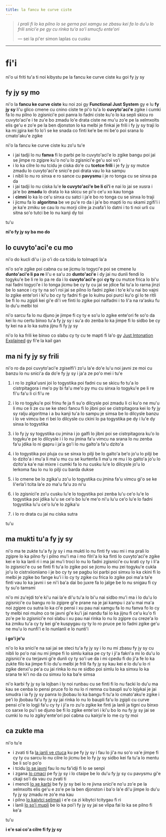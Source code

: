 ```yaml
---
title: la fancu ke curve ciste
---
```


> *i prali fi lo ka pilno lo se gerna poi xamgu se zbasu kei fa lo du'u lo frili snici'e pe gy cu rinka tu'a so'i smucfu ente'ori*
>
> — sei la pi'er simon laplas cu cusku

---

# fi'i

ni'o ui friti tu'a ti noi kibystu pe la fancu ke curve ciste ku goi fy jy sy

## fy jy sy mo

ni'o la **fancu ke curve ciste** ku noi zoi gy **Functional Just System** gy e lu **fy jy sy** li'u glico cmene cu cnino ciste te pi'o tu'a lo **cuvyto'aci'e** zgike
i cumki fa lo nu pilno lo zgisnici'e poi panra lo fadni ciste ku'o lo ka sepli skicu ro cuvyto'aci'e
i te zu'e bo zmadu lo'e drata ciste ne mu'u zo'e pe la xelmxolts elis ge'u e zo'e pe la ben djonston lo ka melbi je finkai je frili
i fy jy sy traji lo ka mi jgira kei fo lo'i se ke snada co finti ke'e be mi be'o poi srana lo cmato'aku'e zgike

ni'o la fancu ke curve ciste ku zo'u tu'e

- i jai tadji lo nu **fanva** fi lo parbi pe lo cuvyto'aci'e lo zgike bangu poi jai se jimpe ro zgipre ku'o no'u lo zgisnici'e ge'u soi vo'i
- i lo ka cilre lo nu tcidu je ciska do'e cu **tcetce frili** i je fy jy sy mutce zmadu lo cuvyto'aci'e snici'e poi drata vau lo ka sampu
- i nibli lo nu ro sinxa e ro sance cu **pavysmu** i je ro tonga cu se sinxa pa da
- i jai tadji lo nu ciska lu'e **lo cuvyto'aci'e be li ci'i** e nai lo jai se xusra i ja'e bo **zmadu** lo drata lo ka skicu se pi'o ce'u xo kau tonga
- i **cimni** lo ka lo ce'u sinxa cu satci i ja'e bo ro tonga cu se sinxa lo traji
- i jicmu fa lo **algoritma** be ve pu'e ro da i ja'e bo mapti lo nu skami zgifi'i i je ka'e zmiku se cau lo nu morji cilre ja zvafa'i lo datni i to ti noi urli cu sitna so'o tutci be lo nu kanji dy toi

tu'u

**ni'o fy jy sy ba mo do**

## lo cuvyto'aci'e cu mo

ni'o do kucli di'u i jo o'i do ca tcidu lo tolmapti la'a

ni'o so'e zgike poi cabna cu se jicmu lo togyci'e poi se cmene lu **dunto'aci'e li pa re** li'u e sa'u zo **dunto'aci'e**
i dy jai nu dunli fendi lo togyku'e be li re lo pa re da
i lo **cuvyto'aci'e** goi **cy ty** cu mutce frica lo bi'u nai fadni togyci'e
i lo tonga jicmu be cy ty cu jai se jdice fai tu'a lo rarna jinzi be lo sance
i cy ty na so'i roi jai se pilno lo fadni zgike
i to'e ki'u nai bo vajni lo zgike ente'ori
i ki'u bo cy ty fadni fi ge lo kulnu poi purci ku'o gi lo te ritli be fi lo nu zgipli kei gi'e di'i ve finti lo zgike poi nalfadni
i to li'a na ra'asku fu lo du'u melbi toi

ni'o sarcu fa lo nu djuno je jimpe fi cy ty e so'u lo zgike ente'ori fe so'o da kei lo nu certu binxo tu'a fy jy sy
i su'a do zenba lo ka jimpe fi lo sidbo be cy ty kei na a lo ka sutra jijnu fi fy jy sy

ni'o lo ka frili ke binxo co slabu cy ty cu te mapti fi la'o gy [Just Intonation Explained](https://www.kylegann.com/tuning.html) gy fi'e la kail gan

## ma ni fy jy sy frili

ni'o ro da poi cuvyto'aci'e zgiselfi'i zo'u la'e do'e lu'u noi javni ze moi cu banzu lo nu snici'a da do'e fy jy sy
i ja'a ze po'o mei
i tu'e

1. i ro lo zgika'usni joi lo togystika poi fadni cu se skicu fo tu'a lo cistrpitagora i me'o py bi fa'u me'o py mu cu sinxa lo togyku'e pe li re fi'u fa'u li ci fi'u re

2. i lo ro togyku'e poi frinu fe ja fi su'o dilcysle poi zmadu li ci ku'o ne mu'u li mu ce li ze cu se ke steci fancu fi lo jibni poi se cistrpitagora kei lo fy jy sy ralju algoritma i a bu kanji tu'a lo sampu je simsa be lo dilcysle banzu i lo ve vimcu be ri bei lo dilcysle cu ckini lo pa togystika pe dy i lu'e dy sinxa lo togystika

3. i lo fy jy sy togystika cu jmina i jo galfi lo jibni poi se cistrpitagora ku'o lo togyku'e pe lo dilcysle i i lo nu jmina fa'u vimcu na srana lo nu zenba fa'u jdika lo ni gapru i ja'a go'i lo nu galto'a fa'u dzito'a

4. i lo togystika poi pluja cu se sinxa lo pilji be lo galto'a be'o jo'u lo pilji be lo dzito'a i mu'a li ma'u mu cu se kurtenfa li ma'u re mu i lo galto'a jo'u lo dzito'a ka'e nai mixre i cumki fa lo nu cusku lu'e lo dilcysle jo'u lo lerkoma fau lo nu lo pilji cu barda dukse

5. i lo cmene be lo zgika'u zo'u lo togystika cu jmina fa'u vimcu gi'o se ke li'erla'i tcita la'e zo ma'u fa'u zo ni'u

6. i lo zgisnici'e zo'u cusku lu'e lo togystika poi zenba lu'u ce'o lu'e lo togystika poi jdika lu'u se ce'o bo lu'e me'o ni'u lu'u ce'o lu'e lo fadni togystika lu'u ce'o lu'e lo zgika'u

7. i lo ro drata cu jai nu ciska sutra

tu'u

## ma mukti tu'a fy jy sy

ni'o ma te zukte tu'a fy jy sy
i ma mukti lo nu finti fy vau mi
i ma prali lo zgipre lo ka pilno fy
i pilno mu'i ma
i mo filri'a lo ka finti lo cuvyto'aci'e zgike kei e lo ka lanli ri
i ma jai mu'i troci lo nu lo fadni zgisnici'e cu krati cy ty
i li'a lo zgisnici'e cu se finti fi tu'a lo zgike poi se jicmu lo mu zei togyku'e cukla jo'u lo cistrxiioniiano
i je bo cy ty se pagbu loi parbi poi simxu lo ka ckini fi lo melbi je zgike bo fange ku'i
i lo cy ty zgike cu frica lo zgike poi ma'a ta'e finti vau lo ka javni
i se ni'i ba'a dai bo juxre fa lo jalge be lo nu snigau fi cy ty su'o tamsmi

ni'o mi zu'ejdi to'e ki'u nai la'e di'u tu'a lo bi'u nai sidbo mu'i ma
i lo du'u lo zgisnici'e cu bangu ro lo zgipre gi'e prane na je jai kampu
i za'u mai ma'a noi zgipre cu sutra lo ka ci'e pensi
i xu pau nai xamgu fa lo nu fanva fo lo cy ty melbi noi mulno co te javni gi'e ku'i jai nandu fai lo ka jijnu fi ce'u ku'o fi zo'e pe lo zgisnici'e noi slabu
i xu pau nai rinka lo nu lo zgipre cu creze'a lo ka zmiku tu'a cy ty kei gi'e kuspygau cy ty lo ro pruce pe lo fadni zgike ge'u ne mu'u lo nunfi'i e lo nunlanli e lo nunti'i

**i go'i je'u**

ni'o lo ka snici'e na sai jai se steci tu'a fy jy sy
i lo nu mi zbasu fy jy sy cu nibli lo po'o nai nu mi jimpe fi lo simlu kalsa pe cy ty
i ji'a fakri'a mi lo du'u lo zgisnici'e cu terjavni gi'e dunli cy ty so'i ue da
i mi cpedu fi do ji'a fe lo ka zukte filo ka jimpe fi lo du'u melbi je frili fa fy jy sy kau kei e lo du'u lo ri zgike denxi'u pe'a cu jai rinka lo nu re sidbo poi simlu lo ka simxu lo ka srana te ki'i no da cu simxu lo ka ba'e simsa

ni'o karbi fy jy sy la lojban
i ly noi runbau cu se finti fi lo nu facki lo du'u ma kau se cenba lo pensi pruce fo lo nu lo ri remna cu baupli su'o lojykai je jai smudra
i ia fy jy sy panra lo jbobau lo ka bangu fi tu'a lo cmato'aku'e zgike
i pe'i lo jbobau fa'u fy jy sy jai rinka lo nu lo baupli fa'u lo zgipli cu curve pensi ci'e lo logji fa'u cy ty
i ji'a ro zu'o zgike ke finti ja lanli ja tigni cu binxo co sarxe lo pu'i se djuno be fi lo zgike ente'ori
i ki'u bo lo nu fy jy sy jai se cumki lo nu lo zgiky'ente'ori poi cabna cu kairjo'e lo me cy ty moi

## ca zukte ma

ni'o tu'e

- i zvati ti fa [la janli ve ctuca](crash.html) ku pe fy jy sy i fau lo ji'a nu so'o va'e jimpe fi cy ty cu sarcu lo nu cilre lo jicmu be lo fy jy sy sidbo kei fa tu'a lo mentu be li so'o po'o
- i tcidu [lo se javni](rules.html) fau lo nu fa'idji fi lo se senpi
- i zgana [lo cmaci](math.html) pe fy jy sy i lo ctaipe be lo du'u fy jy sy cu pavysmu gi'e ckaji so'i da vau cu zvati ti
- i mencti [lo xe karbi](compare.html) be fy jy sy bei lo re jivna snici'e no'u zo'e pe la xelmxolts elis ge'u e zo'e pe la ben djonston i ba'o la'e di'u jimpe lo du'u fy jy sy zmadu re zo'e ma kau
- i pilno [lo kajytci seljmaji](calc.html) i e'e ca zi kibytci tcitygau fi ri
- i lanli [lo so'i mupli](examples.html) be lo ka poi'i fy jy sy jai se vlipa fai lo ka se pilno fi ke'a

tu'u

**i e'e sai co'a cilre fi fy jy sy**
